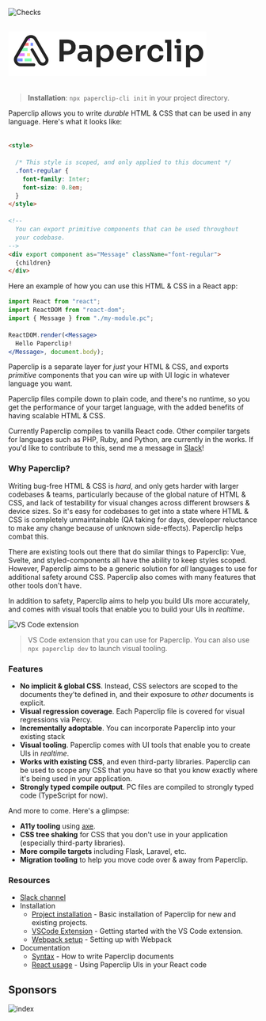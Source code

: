 ![Checks](https://github.com/crcn/paperclip/workflows/Checks/badge.svg?branch=master)

<br />

<div style="text-align: left; margin-bottom: 32px;">
  <img src="assets/logo-outline-5.png" width="400">
</div>

> **Installation**: `npx paperclip-cli init` in your project directory.

<!-- ✨ **Wanna kick the tires around a bit? Check out the [Playground](http://playground.paperclip.dev)!** ✨ -->


Paperclip allows you to write _durable_ HTML & CSS that can be used in any language. Here's what it looks like:

```html

<style>

  /* This style is scoped, and only applied to this document */
  .font-regular {
    font-family: Inter;
    font-size: 0.8em;
  }
</style>

<!--  
  You can export primitive components that can be used throughout
  your codebase.
-->
<div export component as="Message" className="font-regular">
  {children}
</div>
```

Here an example of how you can use this HTML & CSS in a React app:

```jsx
import React from "react";
import ReactDOM from "react-dom";
import { Message } from "./my-module.pc";

ReactDOM.render(<Message>
  Hello Paperclip!
</Message>, document.body);
```

Paperclip is a separate layer for _just_ your HTML & CSS, and exports _primitive_ components that you can wire up with UI logic in whatever language you want. 

Paperclip files compile down to plain code, and there's no runtime, so you get the performance of your target language, with the added benefits of having scalable HTML & CSS. 

Currently Paperclip compiles to vanilla React code. Other compiler targets for languages such as PHP, Ruby, and Python, are currently in the works. If you'd like to contribute to this, send me a message in [Slack](https://join.slack.com/t/paperclipglobal/shared_invite/zt-o6bbeo6d-2zdyFdR5je8PjCp6buF_Gg)!

### Why Paperclip?

Writing bug-free HTML & CSS is _hard_, and only gets harder with larger codebases & teams, particularly because of the global nature of HTML & CSS, and lack of testability for visual changes across different browsers & device sizes. So it's easy for codebases to get into a state where HTML & CSS is completely unmaintainable (QA taking for days, developer reluctance to make any change because of unknown side-effects). Paperclip helps combat this.

There are existing tools out there that do similar things to Paperclip: Vue, Svelte, and styled-components all have the ability to keep styles scoped. However, Paperclip aims to be a generic solution for _all_ languages to use for additional safety around CSS. Paperclip also comes with many features that other tools don't have.

In addition to safety, Paperclip aims to help you build UIs more accurately, and comes with visual tools that enable you to build your UIs in _realtime_. 

![VS Code extension](assets/design-system.gif)

> VS Code extension that you can use for Paperclip. You can also use `npx paperclip dev` to launch visual tooling.

<!-- Eventually, visual tooling will evolve to a point where designers may be enabled to comfortably make UI changes themselves. -->

### Features

- **No implicit & global CSS**. Instead, CSS selectors are scoped to the documents they'te defined in, and their exposure to _other_ documents is explicit.
- **Visual regression coverage**. Each Paperclip file is covered for visual regressions via Percy.
- **Incrementally adoptable**. You can incorporate Paperclip into your existing stack
- **Visual tooling**. Paperclip comes with UI tools that enable you to create UIs in _realtime_. 
- **Works with existing CSS**, and even third-party libraries. Paperclip can be used to scope any CSS that you have so that you know exactly where it's being used in your application.
- **Strongly typed compile output**. PC files are compiled to strongly typed code (TypeScript for now).


And more to come. Here's a glimpse:

- **A11y tooling** using [axe](https://www.deque.com/axe/).
- **CSS tree shaking** for CSS that you don't use in your application (especially third-party libraries).
- **More compile targets** including Flask, Laravel, etc.
- **Migration tooling** to help you move code over & away from Paperclip.
<!-- - **Figma sync** that enables you to synchronize  -->


### Resources

- [Slack channel](https://join.slack.com/t/paperclipglobal/shared_invite/zt-o6bbeo6d-2zdyFdR5je8PjCp6buF_Gg)
- Installation
  - [Project installation](https://paperclip.dev/docs/) - Basic installation of Paperclip for new and existing projects.
  - [VSCode Extension](https://paperclip.dev/docs/) - Getting started with the VS Code extension.
  - [Webpack setup](https://paperclip.dev/docs/configure-webpack) - Setting up with Webpack
- Documentation
  - [Syntax](https://paperclip.dev/docs/usage-syntax) - How to write Paperclip documents
  - [React usage](https://paperclip.dev/docs/usage-react) - Using Paperclip UIs in your React code



## Sponsors

![index](https://user-images.githubusercontent.com/757408/105444620-254d8d80-5ca9-11eb-97c8-9c0fd66408d4.png)


